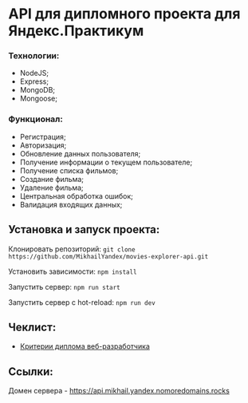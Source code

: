 # API для дипломного проекта для Яндекс.Практикум

### Технологии:
+ NodeJS;
+ Express;
+ MongoDB;
+ Mongoose;

### Функционал: 

+ Регистрация;
+ Авторизация;
+ Обновление данных пользователя;
+ Получение информации о текущем пользователе;
+ Получение списка фильмов;
+ Создание фильма;
+ Удаление фильма;
+ Центральная обработка ошибок;
+ Валидация входящих данных;
  
## Установка и запуск проекта:
Клонировать репозиторий: `git clone https://github.com/MikhailYandex/movies-explorer-api.git`

Установить зависимости: `npm install`

Запустить сервер: `npm run start`

Запустить сервер с hot-reload: `npm run dev`

## Чеклист:
- [Критерии диплома веб-разработчика](https://code.s3.yandex.net/web-developer/static/new-program/web-diploma-criteria-2.0/index.html)

## Ссылки:
Домен сервера - https://api.mikhail.yandex.nomoredomains.rocks
